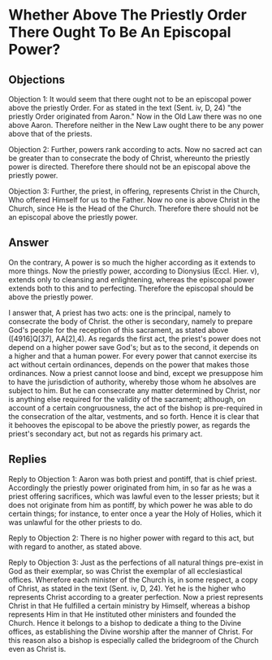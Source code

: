 # Whether Above The Priestly Order There Ought To Be An Episcopal Power?

## Objections

Objection 1: It would seem that there ought not to be an episcopal power above the priestly Order. For as stated in the text (Sent. iv, D, 24) "the priestly Order originated from Aaron." Now in the Old Law there was no one above Aaron. Therefore neither in the New Law ought there to be any power above that of the priests.

Objection 2: Further, powers rank according to acts. Now no sacred act can be greater than to consecrate the body of Christ, whereunto the priestly power is directed. Therefore there should not be an episcopal above the priestly power.

Objection 3: Further, the priest, in offering, represents Christ in the Church, Who offered Himself for us to the Father. Now no one is above Christ in the Church, since He is the Head of the Church. Therefore there should not be an episcopal above the priestly power.

## Answer

On the contrary, A power is so much the higher according as it extends to more things. Now the priestly power, according to Dionysius (Eccl. Hier. v), extends only to cleansing and enlightening, whereas the episcopal power extends both to this and to perfecting. Therefore the episcopal should be above the priestly power.

I answer that, A priest has two acts: one is the principal, namely to consecrate the body of Christ. the other is secondary, namely to prepare God's people for the reception of this sacrament, as stated above ([4916]Q[37], AA[2],4). As regards the first act, the priest's power does not depend on a higher power save God's; but as to the second, it depends on a higher and that a human power. For every power that cannot exercise its act without certain ordinances, depends on the power that makes those ordinances. Now a priest cannot loose and bind, except we presuppose him to have the jurisdiction of authority, whereby those whom he absolves are subject to him. But he can consecrate any matter determined by Christ, nor is anything else required for the validity of the sacrament; although, on account of a certain congruousness, the act of the bishop is pre-required in the consecration of the altar, vestments, and so forth. Hence it is clear that it behooves the episcopal to be above the priestly power, as regards the priest's secondary act, but not as regards his primary act.

## Replies

Reply to Objection 1: Aaron was both priest and pontiff, that is chief priest. Accordingly the priestly power originated from him, in so far as he was a priest offering sacrifices, which was lawful even to the lesser priests; but it does not originate from him as pontiff, by which power he was able to do certain things; for instance, to enter once a year the Holy of Holies, which it was unlawful for the other priests to do.

Reply to Objection 2: There is no higher power with regard to this act, but with regard to another, as stated above.

Reply to Objection 3: Just as the perfections of all natural things pre-exist in God as their exemplar, so was Christ the exemplar of all ecclesiastical offices. Wherefore each minister of the Church is, in some respect, a copy of Christ, as stated in the text (Sent. iv, D, 24). Yet he is the higher who represents Christ according to a greater perfection. Now a priest represents Christ in that He fulfilled a certain ministry by Himself, whereas a bishop represents Him in that He instituted other ministers and founded the Church. Hence it belongs to a bishop to dedicate a thing to the Divine offices, as establishing the Divine worship after the manner of Christ. For this reason also a bishop is especially called the bridegroom of the Church even as Christ is.